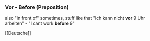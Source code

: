 ### Vor - Before   (Preposition)

also "in front of" sometimes, stuff like that
"Ich kann nicht **vor** 9 Uhr arbeiten" - "I cant work **before** 9"



[[Deutsche]]